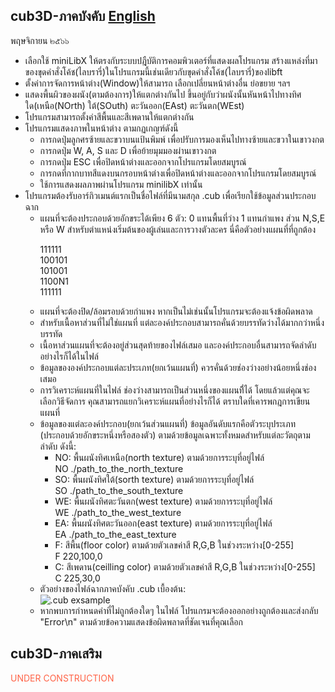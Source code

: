 <!DOCTYPE html>
<html>
  <head></head>
  <body>
    <h2>cub3D-ภาคบังคับ <a href="https://github.com/LemonMints42BKK/42Projects/blob/1360cedce734dfe0ab88df36f24d7280e82f67ac/Rank04/cub3D/en.subject.pdf">English</a></h2>
    <p> พฤษจิกายน ๒๕๖๖ <p>
    <div>
      <ul>
        <li>เลือกใช้ miniLibX ให้ตรงกับระบบปฎืบัติการคอมพิวเตอร์ที่แสดงผลโปรแกรม สร้างแหล่งที่มาของขุดคำสั่งโค้ช(ไลบรารี่)ในโปรแกรมนี้เช่นเดียวกับขุดคำสั่งโค้ช(ไลบรารี่)ของlibft </li>
        <li>ตั้งค่าการจัดการหน้าต่าง(Window)ให้สามารถ เลือกเปลี่ยนหน้าต่างอื่น ย่อขยาย ฯลฯ</li>
        <li>แสดงพื้นผิวของผนัง(ตามต้องการ)ให้แตกต่างกันไป ขึ้นอยู่กับว่าผนังนั้นหันหน้าไปทางทิศใด(เหนือ(NOrth) ใต้(SOuth) ตะวันออก(EAst) ตะวันตก(WEst)</li>
        <li>โปรแกรมสามารถตั้งค่าสีพื้นและสีเพดานให้แตกต่างกัน</li>
        <li>โปรแกรมแสดงภาพในหน้าต่าง ตามกฏเกญฑ์ดังนี้
          <ul>
              <li>การกดปุ่มลูกศรซ้ายและขวาบนแป้นพิมพ์ เพื่อปรับการมองเห็นไปทางซ้ายและขวาในเขาวงกต</li>
              <li>การกดปุ่ม W, A, S และ D เพื่อย้ายมุมมองผ่านเขาวงกต</li>
              <li>การกดปุ่ม ESC เพื่อปิดหน้าต่างและออกจากโปรแกรมโดยสมบูรณ์</li>
              <li>การกดที่กากบาทสีแดงบนกรอบหน้าต่างเพื่อปิดหน้าต่างและออกจากโปรแกรมโดยสมบูรณ์</li>
              <li>ใช้การแสดงผลภาพผ่านโปรแกรม minilibX เท่านั้น</li>
          </ul>
        </li>
        <li>โปรแกรมต้องรับอาร์กิวเมนต์แรกเป็นชื่อไฟล์ที่มีนามสกุล .cub เพื่อเรียกใช้ข้อมูลส่วนประกอบฉาก
          <ul>
              <li>แผนที่จะต้องประกอบด้วยอักขระได้เพียง 6 ตัว: 0 แทนพื้นที่ว่าง 1 แทนกำแพง ส่วน N,S,E หรือ W สำหรับตำแหน่งเริ่มต้นของผู้เล่นและการวางตัวละคร
นี่คือตัวอย่างแผนที่ที่ถูกต้อง
              <p>
                111111<br>
                100101<br>
                101001<br>
                1100N1<br>
                111111<br>
              </p>
              </li>
              <li>แผนที่จะต้องปิด/ล้อมรอบด้วยกำแพง หากเป็นไม่เช่นนั้นโปรแกรมจะต้องแจ้งข้อผิดพลาด</li>
              <li>สำหรับเนื้อหาส่วนที่ไม่ใช่แผนที่ แต่ละองค์ประกอบสามารถคั่นด้วยบรรทัดว่างได้มากกว่าหนึ่งบรรทัด</li>
              <li>เนื้อหาส่วนแผนที่จะต้องอยู่ส่วนสุดท้ายของไฟล์เสมอ และองค์ประกอบอื่นสามารถจัดลำดับอย่างไรก็ได้ในไฟล์</li>
              <li>ข้อมูลขององค์ประกอบแต่ละประเภท(ยกเว้นแผนที่) ควรคั่นด้วยช่องว่างอย่างน้อยหนึ่งช่องเสมอ</li>
              <li>การวิเคราะห์แผนที่ในไฟล์ ช่องว่างสามารถเป็นส่วนหนึ่งของแผนที่ิได้ โดยแล้วแต่คุณจะเลือกวิธีจัดการ คุณสามารถแยกวิเคราะห์แผนที่อย่างไรก็ได้ ตราบใดที่เคารพกฎการเขียนแผนที่</li>
              <li>ข้อมูลของแต่ละองค์ประกอบ(ยกเว้นส่วนแผนที่) ข้อมูลอันดับแรกคือตัวระบุประเภท (ประกอบด้วยอักขระหนึ่งหรือสองตัว) ตามด้วยข้อมูลเฉพาะทั้งหมดสำหรับแต่ละวัตถุตามลำดับ ดังนี้:
                <ul>
                  <li>NO: พื้นผนังทิศเหนือ(north texture) ตามด้วยการระบุที่อยู่ไฟล์<br>NO ./path_to_the_north_texture</li>
                  <li>SO: พื้นผนังทิศใต้(sorth texture) ตามด้วยการระบุที่อยู่ไฟล์<br>SO ./path_to_the_south_texture</li>
                  <li>WE: พื้นผนังทิศตะวันตก(west texture) ตามด้วยการระบุที่อยู่ไฟล์<br>WE ./path_to_the_west_texture</li>
                  <li>EA: พื้นผนังทิศตะวันออก(east texture) ตามด้วยการระบุที่อยู่ไฟล์<br>EA ./path_to_the_east_texture</li>
                  <li>F: สีพื้น(floor color) ตามด้วยตัวเลขค่าสี R,G,B ในช่วงระหว่าง[0-255]<br>F 220,100,0</li>
                  <li>C: สีเพดาน(ceilling color) ตามด้วยตัวเลขค่าสี R,G,B ในช่วงระหว่าง[0-255]<br>C 225,30,0</li>
                </ul>
              </li>
              <li>ตัวอย่างของไฟล์ฉากภาคบังคับ .cub เบื้องต้น:<br>
                <img alt=".cub exsample" src="">
              </li>
              <li>หากพบการกำหนดค่าที่ไม่ถูกต้องใดๆ ในไฟล์ โปรแกรมจะต้องออกอย่างถูกต้องและส่งกลับ "Error\n" ตามด้วยข้อความแสดงข้อผิดพลาดที่ชัดเจนที่คุณเลือก</li>
          </ul>
        </li>
      </ul>
    </div>
    <div>
      <h2>cub3D-ภาคเสริม</h2>
      <p style="color:Tomato;">UNDER CONSTRUCTION</p>
    </div>
  </body>
</html>
